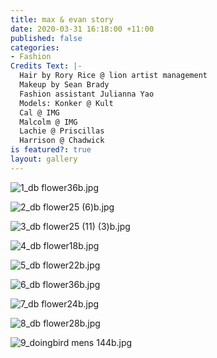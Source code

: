 ```yaml
---
title: max & evan story
date: 2020-03-31 16:18:00 +11:00
published: false
categories:
- Fashion
Credits Text: |-
  Hair by Rory Rice @ lion artist management
  Makeup by Sean Brady
  Fashion assistant Julianna Yao
  Models: Konker @ Kult
  Cal @ IMG
  Malcolm @ IMG
  Lachie @ Priscillas
  Harrison @ Chadwick
is featured?: true
layout: gallery
---
```


![1_db flower36b.jpg](/uploads/1_db%20flower36b.jpg)

![2_db flower25 (6)b.jpg](/uploads/2_db%20flower25%20(6)b.jpg)

![3_db flower25 (11) (3)b.jpg](/uploads/3_db%20flower25%20(11)%20(3)b.jpg)

![4_db flower18b.jpg](/uploads/4_db%20flower18b.jpg)

![5_db flower22b.jpg](/uploads/5_db%20flower22b.jpg)

![6_db flower36b.jpg](/uploads/6_db%20flower36b.jpg)

![7_db flower24b.jpg](/uploads/7_db%20flower24b.jpg)

![8_db flower28b.jpg](/uploads/8_db%20flower28b.jpg)

![9_doingbird mens 144b.jpg](/uploads/9_doingbird%20mens%20144b.jpg)


